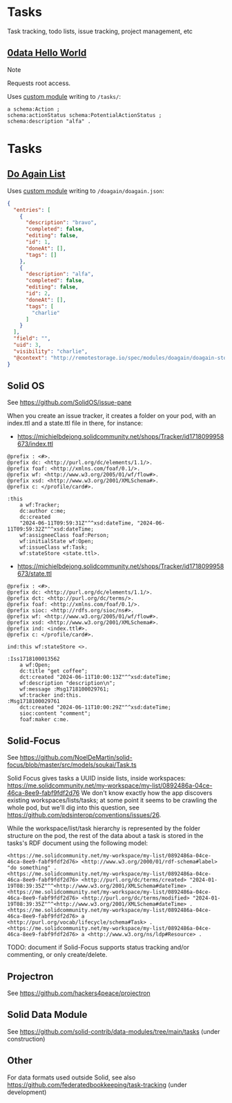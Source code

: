 # Tasks
Task tracking, todo lists, issue tracking, project management, etc

## [0data Hello World](https://hello.0data.app/solid/)

> [!NOTE]  
> Requests root access.

Uses [custom module](https://github.com/0dataapp/hello/blob/main/solid/solid-rest-api/solid.js) writing to `/tasks/`:

```turtle
a schema:Action ;
schema:actionStatus schema:PotentialActionStatus ;
schema:description "alfa" .
```

# Tasks

## [Do Again List](http://static.karl.berlin/doagain)

Uses [custom module](https://github.com/karlb/doagain/blob/master/remotestorage-doagain.js) writing to `/doagain/doagain.json`:

```json
{
  "entries": [
    {
      "description": "bravo",
      "completed": false,
      "editing": false,
      "id": 1,
      "doneAt": [],
      "tags": []
    },
    {
      "description": "alfa",
      "completed": false,
      "editing": false,
      "id": 2,
      "doneAt": [],
      "tags": [
        "charlie"
      ]
    }
  ],
  "field": "",
  "uid": 3,
  "visibility": "charlie",
  "@context": "http://remotestorage.io/spec/modules/doagain/doagain-store"
}
```

## Solid OS

See https://github.com/SolidOS/issue-pane

When you create an issue tracker, it creates a folder on your pod, with an index.ttl and a state.ttl file in there, for instance:

* https://michielbdejong.solidcommunity.net/shops/Tracker/id1718099958673/index.ttl
```turtle
@prefix : <#>.
@prefix dc: <http://purl.org/dc/elements/1.1/>.
@prefix foaf: <http://xmlns.com/foaf/0.1/>.
@prefix wf: <http://www.w3.org/2005/01/wf/flow#>.
@prefix xsd: <http://www.w3.org/2001/XMLSchema#>.
@prefix c: </profile/card#>.

:this
    a wf:Tracker;
    dc:author c:me;
    dc:created
    "2024-06-11T09:59:31Z"^^xsd:dateTime, "2024-06-11T09:59:32Z"^^xsd:dateTime;
    wf:assigneeClass foaf:Person;
    wf:initialState wf:Open;
    wf:issueClass wf:Task;
    wf:stateStore <state.ttl>.
```
* https://michielbdejong.solidcommunity.net/shops/Tracker/id1718099958673/state.ttl
```turtle
@prefix : <#>.
@prefix dc: <http://purl.org/dc/elements/1.1/>.
@prefix dct: <http://purl.org/dc/terms/>.
@prefix foaf: <http://xmlns.com/foaf/0.1/>.
@prefix sioc: <http://rdfs.org/sioc/ns#>.
@prefix wf: <http://www.w3.org/2005/01/wf/flow#>.
@prefix xsd: <http://www.w3.org/2001/XMLSchema#>.
@prefix ind: <index.ttl#>.
@prefix c: </profile/card#>.

ind:this wf:stateStore <>.

:Iss1718100013562
    a wf:Open;
    dc:title "get coffee";
    dct:created "2024-06-11T10:00:13Z"^^xsd:dateTime;
    wf:description "description\n";
    wf:message :Msg1718100029761;
    wf:tracker ind:this.
:Msg1718100029761
    dct:created "2024-06-11T10:00:29Z"^^xsd:dateTime;
    sioc:content "comment";
    foaf:maker c:me.
```

## Solid-Focus

See https://github.com/NoelDeMartin/solid-focus/blob/master/src/models/soukai/Task.ts

Solid Focus gives tasks a UUID  inside lists, inside workspaces:
https://me.solidcommunity.net/my-workspace/my-list/0892486a-04ce-46ca-8ee9-fabf9fdf2d76
We don't know exactly how the app discovers existing workspaces/lists/tasks; at some point
it seems to be crawling the whole pod, but we'll dig into this question, see
https://github.com/pdsinterop/conventions/issues/26.

While the workspace/list/task hierarchy is represented by the folder structure on the pod, the 
rest of the data about a task is stored in the tasks's RDF document using the following model:
```
<https://me.solidcommunity.net/my-workspace/my-list/0892486a-04ce-46ca-8ee9-fabf9fdf2d76> <http://www.w3.org/2000/01/rdf-schema#label> "do something" .
<https://me.solidcommunity.net/my-workspace/my-list/0892486a-04ce-46ca-8ee9-fabf9fdf2d76> <http://purl.org/dc/terms/created> "2024-01-19T08:39:35Z"^^<http://www.w3.org/2001/XMLSchema#dateTime> .
<https://me.solidcommunity.net/my-workspace/my-list/0892486a-04ce-46ca-8ee9-fabf9fdf2d76> <http://purl.org/dc/terms/modified> "2024-01-19T08:39:35Z"^^<http://www.w3.org/2001/XMLSchema#dateTime> .
<https://me.solidcommunity.net/my-workspace/my-list/0892486a-04ce-46ca-8ee9-fabf9fdf2d76> a <http://purl.org/vocab/lifecycle/schema#Task> .
<https://me.solidcommunity.net/my-workspace/my-list/0892486a-04ce-46ca-8ee9-fabf9fdf2d76> a <http://www.w3.org/ns/ldp#Resource> .
```

TODO: document if Solid-Focus supports status tracking and/or commenting, or only create/delete.

## Projectron

See https://github.com/hackers4peace/projectron

## Solid Data Module

See https://github.com/solid-contrib/data-modules/tree/main/tasks (under construction)

## Other

For data formats used outside Solid, see also https://github.com/federatedbookkeeping/task-tracking (under development)
